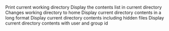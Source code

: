 Print current working directory
Display the contents list in current directory
Changes working directory to home
Display current directory contents in a long format
Display current directory contents including hidden files
Display current directory contents with user and group id

